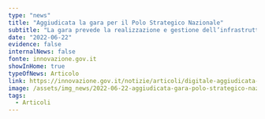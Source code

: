 ```yaml
---
type: "news"
title: "Aggiudicata la gara per il Polo Strategico Nazionale"
subtitle: "La gara prevede la realizzazione e gestione dell’infrastruttura ad alta affidabilità definita nella Strategia Cloud Italia"
date: "2022-06-22"
evidence: false
internalNews: false
fonte: innovazione.gov.it
showInHome: true
typeOfNews: Articolo
link: https://innovazione.gov.it/notizie/articoli/digitale-aggiudicata-la-gara-per-il-polo-strategico-nazionale/
image: /assets/img_news/2022-06-22-aggiudicata-gara-polo-strategico-nazionale.jpeg
tags:
  - Articoli
---
```

